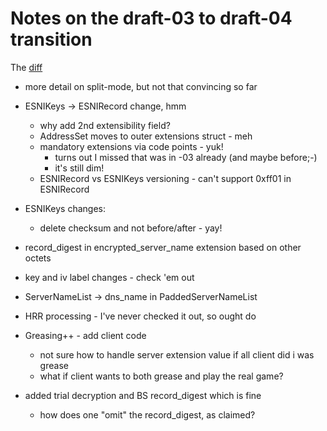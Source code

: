 
# Notes on the draft-03 to draft-04 transition

The [diff](https://tools.ietf.org/rfcdiff?url2=draft-ietf-tls-esni-04.txt)

- more detail on split-mode, but not that convincing so far

- ESNIKeys -> ESNIRecord change, hmm
    - why add 2nd extensibility field?
    - AddressSet moves to outer extensions struct - meh
    - mandatory extensions via code points - yuk!
        - turns out I missed that was in -03 already (and maybe before;-)
        - it's still dim!
    - ESNIRecord vs ESNIKeys versioning - can't support 0xff01 in ESNIRecord

- ESNIKeys changes:
    - delete checksum and not before/after - yay!
 
- record_digest in encrypted_server_name extension based on other octets

- key and iv label changes - check 'em out

- ServerNameList -> dns_name in PaddedServerNameList

- HRR processing - I've never checked it out, so ought do

- Greasing++ - add client code  
    - not sure how to handle server extension value if all client did i
        was grease
    - what if client wants to both grease and play the real game?

- added trial decryption and BS record_digest which is fine
    - how does one "omit" the record_digest, as claimed?
